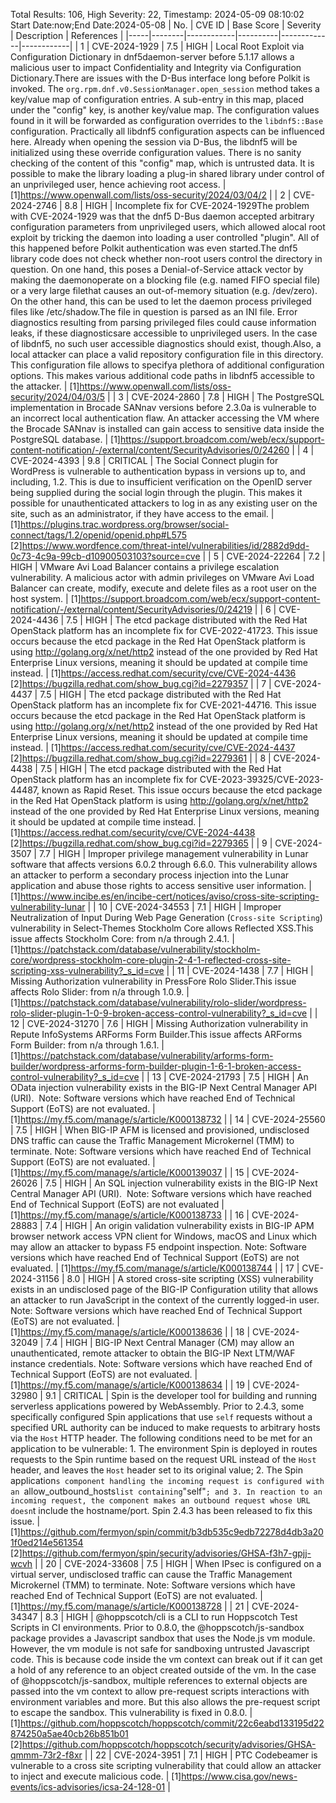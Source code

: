 Total Results: 106, High Severity: 22, Timestamp: 2024-05-09 08:10:02
Start Date:now;End Date:2024-05-08
| No. | CVE ID | Base Score | Severity | Description | References |
|-----|--------|------------|----------|-------------|------------|
| 1 | CVE-2024-1929 | 7.5  | HIGH | Local Root Exploit via Configuration Dictionary  in dnf5daemon-server before 5.1.17 allows a malicious user to impact Confidentiality and Integrity via Configuration Dictionary.There are issues with the D-Bus interface long before Polkit is invoked. The `org.rpm.dnf.v0.SessionManager.open_session` method takes a key/value map of configuration entries. A sub-entry in this map, placed under the "config" key, is another key/value map. The configuration values found in it will be forwarded as configuration overrides to the `libdnf5::Base` configuration. Practically all libdnf5 configuration aspects can be influenced here. Already when opening the session via D-Bus, the libdnf5 will be initialized using these override configuration values. There is no sanity checking of the content of this "config" map, which is untrusted data. It is possible to make the library loading a plug-in shared library under control of an unprivileged user, hence achieving root access. | [1]https://www.openwall.com/lists/oss-security/2024/03/04/2 |
| 2 | CVE-2024-2746 | 8.8  | HIGH | Incomplete fix for CVE-2024-1929The problem with CVE-2024-1929 was that the dnf5 D-Bus daemon accepted arbitrary configuration parameters from unprivileged users, which allowed alocal root exploit by tricking the daemon into loading a user controlled "plugin". All of this happened before Polkit authentication was even started.The dnf5 library code does not check whether non-root users control the directory in question. On one hand, this poses a Denial-of-Service attack vector by making the daemonoperate on a blocking file (e.g. named FIFO special file) or a very large filethat causes an out-of-memory situation (e.g. /dev/zero). On the other hand, this can be used to let the daemon process privileged files like /etc/shadow.The file in question is parsed as an INI file. Error diagnostics resulting from parsing privileged files could cause information leaks, if these diagnosticsare accessible to unprivileged users. In the case of libdnf5, no such user accessible diagnostics should exist, though.Also, a local attacker can place a valid repository configuration file in this directory. This configuration file allows to specifya plethora of additional configuration options. This makes various additional code paths in libdnf5 accessible to the attacker. | [1]https://www.openwall.com/lists/oss-security/2024/04/03/5 |
| 3 | CVE-2024-2860 | 7.8  | HIGH | The PostgreSQL implementation in Brocade SANnav versions before 2.3.0a is vulnerable to an incorrect local authentication flaw. An attacker accessing the VM where the Brocade SANnav is installed can gain access to sensitive data inside the PostgreSQL database. | [1]https://support.broadcom.com/web/ecx/support-content-notification/-/external/content/SecurityAdvisories/0/24260 |
| 4 | CVE-2024-4393 | 9.8  | CRITICAL | The Social Connect plugin for WordPress is vulnerable to authentication bypass in versions up to, and including, 1.2. This is due to insufficient verification on the OpenID server being supplied during the social login through the plugin. This makes it possible for unauthenticated attackers to log in as any existing user on the site, such as an administrator, if they have access to the email. | [1]https://plugins.trac.wordpress.org/browser/social-connect/tags/1.2/openid/openid.php#L575<br>[2]https://www.wordfence.com/threat-intel/vulnerabilities/id/2882d9dd-0c73-4c9a-99cb-d10900503103?source=cve |
| 5 | CVE-2024-22264 | 7.2  | HIGH | VMware Avi Load Balancer contains a privilege escalation vulnerability. A malicious actor with admin privileges on VMware Avi Load Balancer can create, modify, execute and delete files as a root user on the host system. | [1]https://support.broadcom.com/web/ecx/support-content-notification/-/external/content/SecurityAdvisories/0/24219 |
| 6 | CVE-2024-4436 | 7.5  | HIGH | The etcd package distributed with the Red Hat OpenStack platform has an incomplete fix for CVE-2022-41723. This issue occurs because the etcd package in the Red Hat OpenStack platform is using http://golang.org/x/net/http2 instead of the one provided by Red Hat Enterprise Linux versions, meaning it should be updated at compile time instead. | [1]https://access.redhat.com/security/cve/CVE-2024-4436<br>[2]https://bugzilla.redhat.com/show_bug.cgi?id=2279357 |
| 7 | CVE-2024-4437 | 7.5  | HIGH | The etcd package distributed with the Red Hat OpenStack platform has an incomplete fix for CVE-2021-44716. This issue occurs because the etcd package in the Red Hat OpenStack platform is using http://golang.org/x/net/http2 instead of the one provided by Red Hat Enterprise Linux versions, meaning it should be updated at compile time instead. | [1]https://access.redhat.com/security/cve/CVE-2024-4437<br>[2]https://bugzilla.redhat.com/show_bug.cgi?id=2279361 |
| 8 | CVE-2024-4438 | 7.5  | HIGH | The etcd package distributed with the Red Hat OpenStack platform has an incomplete fix for CVE-2023-39325/CVE-2023-44487, known as Rapid Reset. This issue occurs because the etcd package in the Red Hat OpenStack platform is using http://golang.org/x/net/http2 instead of the one provided by Red Hat Enterprise Linux versions, meaning it should be updated at compile time instead. | [1]https://access.redhat.com/security/cve/CVE-2024-4438<br>[2]https://bugzilla.redhat.com/show_bug.cgi?id=2279365 |
| 9 | CVE-2024-3507 | 7.7  | HIGH | Improper privilege management vulnerability in Lunar software that affects versions 6.0.2 through 6.6.0. This vulnerability allows an attacker to perform a secondary process injection into the Lunar application and abuse those rights to access sensitive user information. | [1]https://www.incibe.es/en/incibe-cert/notices/aviso/cross-site-scripting-vulnerability-lunar |
| 10 | CVE-2024-34553 | 7.1  | HIGH | Improper Neutralization of Input During Web Page Generation (`Cross-site Scripting`) vulnerability in Select-Themes Stockholm Core allows Reflected XSS.This issue affects Stockholm Core: from n/a through 2.4.1. | [1]https://patchstack.com/database/vulnerability/stockholm-core/wordpress-stockholm-core-plugin-2-4-1-reflected-cross-site-scripting-xss-vulnerability?_s_id=cve |
| 11 | CVE-2024-1438 | 7.7  | HIGH | Missing Authorization vulnerability in PressFore Rolo Slider.This issue affects Rolo Slider: from n/a through 1.0.9. | [1]https://patchstack.com/database/vulnerability/rolo-slider/wordpress-rolo-slider-plugin-1-0-9-broken-access-control-vulnerability?_s_id=cve |
| 12 | CVE-2024-31270 | 7.6  | HIGH | Missing Authorization vulnerability in Repute InfoSystems ARForms Form Builder.This issue affects ARForms Form Builder: from n/a through 1.6.1. | [1]https://patchstack.com/database/vulnerability/arforms-form-builder/wordpress-arforms-form-builder-plugin-1-6-1-broken-access-control-vulnerability?_s_id=cve |
| 13 | CVE-2024-21793 | 7.5  | HIGH | An OData injection vulnerability exists in the BIG-IP Next Central Manager API (URI).  Note: Software versions which have reached End of Technical Support (EoTS) are not evaluated. | [1]https://my.f5.com/manage/s/article/K000138732 |
| 14 | CVE-2024-25560 | 7.5  | HIGH | When BIG-IP AFM is licensed and provisioned, undisclosed DNS traffic can cause the Traffic Management Microkernel (TMM) to terminate. Note: Software versions which have reached End of Technical Support (EoTS) are not evaluated. | [1]https://my.f5.com/manage/s/article/K000139037 |
| 15 | CVE-2024-26026 | 7.5  | HIGH | An SQL injection vulnerability exists in the BIG-IP Next Central Manager API (URI).  Note: Software versions which have reached End of Technical Support (EoTS) are not evaluated | [1]https://my.f5.com/manage/s/article/K000138733 |
| 16 | CVE-2024-28883 | 7.4  | HIGH | An origin validation vulnerability exists in BIG-IP APM browser network access VPN client  for Windows, macOS and Linux which may allow an attacker to bypass F5 endpoint inspection. Note: Software versions which have reached End of Technical Support (EoTS) are not evaluated. | [1]https://my.f5.com/manage/s/article/K000138744 |
| 17 | CVE-2024-31156 | 8.0  | HIGH | A stored cross-site scripting (XSS) vulnerability exists in an undisclosed page of the BIG-IP Configuration utility that allows an attacker to run JavaScript in the context of the currently logged-in user.  Note: Software versions which have reached End of Technical Support (EoTS) are not evaluated. | [1]https://my.f5.com/manage/s/article/K000138636 |
| 18 | CVE-2024-32049 | 7.4  | HIGH | BIG-IP Next Central Manager (CM) may allow an unauthenticated, remote attacker to obtain the BIG-IP Next LTM/WAF instance credentials. Note: Software versions which have reached End of Technical Support (EoTS) are not evaluated. | [1]https://my.f5.com/manage/s/article/K000138634 |
| 19 | CVE-2024-32980 | 9.1  | CRITICAL | Spin is the developer tool for building and running serverless applications powered by WebAssembly. Prior to 2.4.3, some specifically configured Spin applications that use `self` requests without a specified URL authority can be induced to make requests to arbitrary hosts via the `Host` HTTP header. The following conditions need to be met for an application to be vulnerable: 1. The environment Spin is deployed in routes requests to the Spin runtime based on the request URL instead of the `Host` header, and leaves the `Host` header set to its original value; 2. The Spin application`s component handling the incoming request is configured with an `allow_outbound_hosts` list containing `"self"`; and 3. In reaction to an incoming request, the component makes an outbound request whose URL doesn`t include the hostname/port. Spin 2.4.3 has been released to fix this issue. | [1]https://github.com/fermyon/spin/commit/b3db535c9edb72278d4db3a201f0ed214e561354<br>[2]https://github.com/fermyon/spin/security/advisories/GHSA-f3h7-gpjj-wcvh |
| 20 | CVE-2024-33608 | 7.5  | HIGH | When IPsec is configured on a virtual server, undisclosed traffic can cause the Traffic Management Microkernel (TMM) to terminate. Note: Software versions which have reached End of Technical Support (EoTS) are not evaluated. | [1]https://my.f5.com/manage/s/article/K000138728 |
| 21 | CVE-2024-34347 | 8.3  | HIGH | @hoppscotch/cli is a CLI to run Hoppscotch Test Scripts in CI environments. Prior to 0.8.0, the @hoppscotch/js-sandbox package provides a Javascript sandbox that uses the Node.js vm module. However, the vm module is not safe for sandboxing untrusted Javascript code. This is because code inside the vm context can break out if it can get a hold of any reference to an object created outside of the vm. In the case of @hoppscotch/js-sandbox, multiple references to external objects are passed into the vm context to allow pre-request scripts interactions with environment variables and more. But this also allows the pre-request script to escape the sandbox. This vulnerability is fixed in 0.8.0. | [1]https://github.com/hoppscotch/hoppscotch/commit/22c6eabd133195d22874250a5ae40cb26b851b01<br>[2]https://github.com/hoppscotch/hoppscotch/security/advisories/GHSA-qmmm-73r2-f8xr |
| 22 | CVE-2024-3951 | 7.1  | HIGH | PTC Codebeamer is vulnerable to a cross site scripting vulnerability that could allow an attacker to inject and execute malicious code. | [1]https://www.cisa.gov/news-events/ics-advisories/icsa-24-128-01 |
